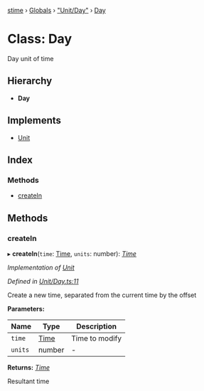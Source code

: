 [stime](../README.md) › [Globals](../globals.md) › ["Unit/Day"](../modules/_unit_day_.md) › [Day](_unit_day_.day.md)

# Class: Day

Day unit of time

## Hierarchy

* **Day**

## Implements

* [Unit](../interfaces/_unit_.unit.md)

## Index

### Methods

* [createIn](_unit_day_.day.md#createin)

## Methods

###  createIn

▸ **createIn**(`time`: [Time](_time_.time.md), `units`: number): *[Time](_time_.time.md)*

*Implementation of [Unit](../interfaces/_unit_.unit.md)*

*Defined in [Unit/Day.ts:11](https://github.com/TerenceJefferies/STime/blob/4756054/src/Unit/Day.ts#L11)*

Create a new time, separated from the current time by the offset

**Parameters:**

Name | Type | Description |
------ | ------ | ------ |
`time` | [Time](_time_.time.md) | Time to modify |
`units` | number | - |

**Returns:** *[Time](_time_.time.md)*

Resultant time
